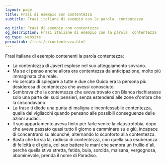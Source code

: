 ```yaml
---
layout: page
title: Frasi di esempio con contentezza 
subtitle: Frasi italiane di esempio con la parola  contentezza

og_title: Frasi di esempio con contentezza 
og_description: Frasi italiane di esempio con la parola  contentezza
og_type: website
permalink: /frasi/c/contentezza.html
---
```


Frasi italiane di esempio contenenti la parola contentezza:


- La contentezza di Javert esplose nel suo atteggiamento sovrano.
- Ma se ci penso anche allora era contentezza da anticipazione, molto più immaginata che reale.
- Ho cercato di spiegare a tutte e due che Guido era la persona più desiderosa di contentezza che avessi conosciuto.
- Sembrava che la contentezza che aveva trovato con Blanca rischiarasse solo una parte dei suoi pensieri, senza estendersi alle zone d'ombra che la circondavano.
- La frase ti diede una punta di maligna e inconfessabile contentezza, quella dei vigliacchi quando pensano alle possibili conseguenze delle azioni audaci.
- Il suo appartamento aveva finito per farle venire la claustrofobia, dopo che aveva passato quasi tutto il giorno a camminare su e giù, incapace di concentrarsi su alcunché, alternando lo sconforto alla contentezza.
- Basta che lui sia là, radioso di contentezza, con quella sua esuberanza di felicità e di gioia, col suo battere le mani che sembra un frullìo d'ali, perché quella stiva stretta, fetida, buia, sordida, malsana, vergognosa, abominevole, prenda il nome di Paradiso.
